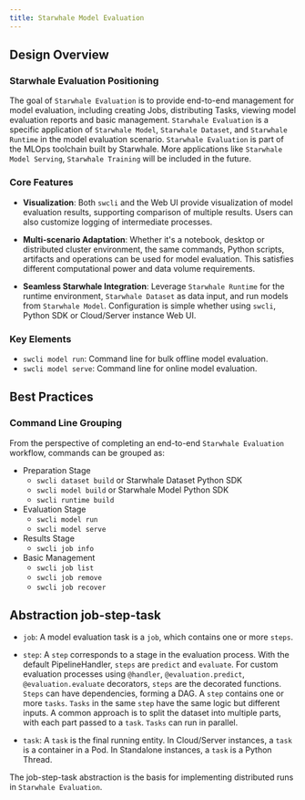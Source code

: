 ```yaml
---
title: Starwhale Model Evaluation
---
```


## Design Overview

### Starwhale Evaluation Positioning

The goal of `Starwhale Evaluation` is to provide end-to-end management for model evaluation, including creating Jobs, distributing Tasks, viewing model evaluation reports and basic management. `Starwhale Evaluation` is a specific application of `Starwhale Model`, `Starwhale Dataset`, and `Starwhale Runtime` in the model evaluation scenario. `Starwhale Evaluation` is part of the MLOps toolchain built by Starwhale. More applications like `Starwhale Model Serving`, `Starwhale Training` will be included in the future.

### Core Features

- **Visualization**: Both `swcli` and the Web UI provide visualization of model evaluation results, supporting comparison of multiple results. Users can also customize logging of intermediate processes.

- **Multi-scenario Adaptation**: Whether it's a notebook, desktop or distributed cluster environment, the same commands, Python scripts, artifacts and operations can be used for model evaluation. This satisfies different computational power and data volume requirements.

- **Seamless Starwhale Integration**: Leverage `Starwhale Runtime` for the runtime environment, `Starwhale Dataset` as data input, and run models from `Starwhale Model`. Configuration is simple whether using `swcli`, Python SDK or Cloud/Server instance Web UI.

### Key Elements

- `swcli model run`: Command line for bulk offline model evaluation.
- `swcli model serve`: Command line for online model evaluation.

## Best Practices

### Command Line Grouping

From the perspective of completing an end-to-end `Starwhale Evaluation` workflow, commands can be grouped as:

- Preparation Stage
  - `swcli dataset build` or Starwhale Dataset Python SDK
  - `swcli model build` or Starwhale Model Python SDK
  - `swcli runtime build`
- Evaluation Stage
  - `swcli model run`
  - `swcli model serve`
- Results Stage
  - `swcli job info`
- Basic Management
  - `swcli job list`
  - `swcli job remove`
  - `swcli job recover`

## Abstraction job-step-task

- `job`: A model evaluation task is a `job`, which contains one or more `steps`.

- `step`: A `step` corresponds to a stage in the evaluation process. With the default PipelineHandler, `steps` are `predict` and `evaluate`. For custom evaluation processes using `@handler`, `@evaluation.predict`, `@evaluation.evaluate` decorators, `steps` are the decorated functions. `Steps` can have dependencies, forming a DAG. A `step` contains one or more `tasks`. `Tasks` in the same `step` have the same logic but different inputs. A common approach is to split the dataset into multiple parts, with each part passed to a `task`. `Tasks` can run in parallel.

- `task`: A `task` is the final running entity. In Cloud/Server instances, a `task` is a container in a Pod. In Standalone instances, a `task` is a Python Thread.

The job-step-task abstraction is the basis for implementing distributed runs in `Starwhale Evaluation`.
